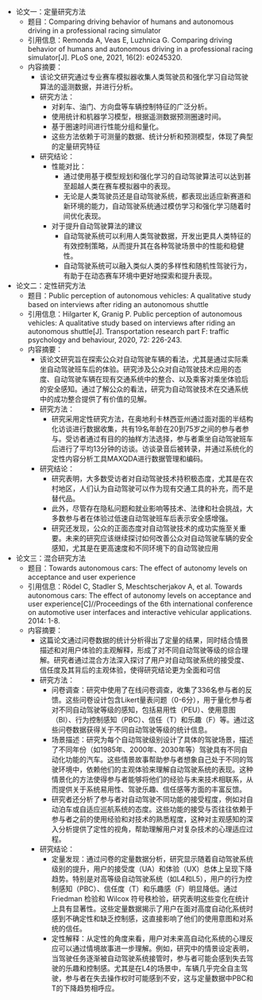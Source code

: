 - 论文一：定量研究方法
  - 题目：Comparing driving behavior of humans and autonomous driving in a professional racing simulator
  - 引用信息：Remonda A, Veas E, Luzhnica G. Comparing driving behavior of humans and autonomous driving in a professional racing simulator[J]. PLoS one, 2021, 16(2): e0245320.
  - 内容摘要：
    - 该论文研究通过专业赛车模拟器收集人类驾驶员和强化学习自动驾驶算法的遥测数据，并进行分析。
    - 研究方法：
      - 对刹车、油门、方向盘等车辆控制特征的广泛分析。
      - 使用统计和机器学习模型，根据遥测数据预测圈速时间。
      - 基于圈速时间进行性能分组和量化。
      - 这些方法依赖于可测量的数据、统计分析和预测模型，体现了典型的定量研究特征
    - 研究结论：
      - 性能对比：
        - 通过使用基于模型规划和强化学习的自动驾驶算法可以达到甚至超越人类在赛车模拟器中的表现。
        - 无论是人类驾驶员还是自动驾驶系统，都表现出适应新赛道和新环境的能力，自动驾驶系统通过模仿学习和强化学习随着时间优化表现。
      - 对于提升自动驾驶算法的建议
        - 自动驾驶系统可以利用人类驾驶数据，开发出更具人类特征的有效控制策略，从而提升其在各种驾驶场景中的性能和稳健性。
        - 自动驾驶系统可以融入类似人类的多样性和随机性驾驶行为，有助于在动态赛车环境中更好地探索和提升表现。
- 论文二：定性研究方法
  - 题目：Public perception of autonomous vehicles: A qualitative study based on interviews after riding an autonomous shuttle
  - 引用信息：Hilgarter K, Granig P. Public perception of autonomous vehicles: A qualitative study based on interviews after riding an autonomous shuttle[J]. Transportation research part F: traffic psychology and behaviour, 2020, 72: 226-243.
  - 内容摘要： 
    - 该论文研究旨在探索公众对自动驾驶车辆的看法，尤其是通过实际乘坐自动驾驶班车后的体验。研究涉及公众对自动驾驶技术应用的态度、自动驾驶车辆在现有交通系统中的整合、以及乘客对乘坐体验后的安全感知。通过了解公众的看法，研究为自动驾驶技术在交通系统中的成功整合提供了有价值的见解。
    - 研究方法：
      - 研究采用定性研究方法，在奥地利卡林西亚州通过面对面的半结构化访谈进行数据收集，共有19名年龄在20到75岁之间的参与者参与。受访者通过有目的的抽样方法选择，参与者乘坐自动驾驶班车后进行了平均13分钟的访谈。访谈录音后被转录，并通过系统化的定性内容分析工具MAXQDA进行数据管理和编码。
    - 研究结论：
      - 研究表明，大多数受访者对自动驾驶技术持积极态度，尤其是在农村地区，人们认为自动驾驶可以作为现有交通工具的补充，而不是替代品。
      - 此外，尽管存在隐私问题和就业影响等技术、法律和社会挑战，大多数参与者在体验过低速自动驾驶班车后表示安全感增强。
      - 研究还发现，公众的正面态度对自动驾驶技术的成功实施至关重要。未来的研究应该继续探讨如何改善公众对自动驾驶车辆的安全感知，尤其是在更高速度和不同环境下的自动驾驶应用
- 论文三：混合研究方法
  - 题目：Towards autonomous cars: The effect of autonomy levels on acceptance and user experience
  - 引用信息：Rödel C, Stadler S, Meschtscherjakov A, et al. Towards autonomous cars: The effect of autonomy levels on acceptance and user experience[C]//Proceedings of the 6th international conference on automotive user interfaces and interactive vehicular applications. 2014: 1-8.
  - 内容摘要：
    - 这篇论文通过问卷数据的统计分析得出了定量的结果，同时结合情景描述和对用户体验的主观解释，形成了对不同自动驾驶等级的综合理解。研究者通过混合方法深入探讨了用户对自动驾驶系统的接受度、信任度及其背后的主观体验，使得研究结论更为全面和可信
    - 研究方法：
      - 问卷调查：研究中使用了在线问卷调查，收集了336名参与者的反馈。这些问卷设计包含Likert量表问题（0-6分），用于量化参与者对不同自动驾驶等级的感知，包括易用性（PEU）、使用意图（BI）、行为控制感知（PBC）、信任（T）和乐趣（F）等。通过这些问卷数据获得关于不同自动驾驶等级的统计信息。
      - 场景描述：研究为每个自动驾驶级别设计了具体的驾驶场景，描述了不同年份（如1985年、2000年、2030年等）驾驶具有不同自动化功能的汽车。这些情景故事帮助参与者想象自己处于不同的驾驶环境中，依赖他们的主观体验来理解自动驾驶系统的表现。这种情景化的方法使得参与者能够将他们的经验与未来技术相联系，从而提供关于系统易用性、驾驶乐趣、信任感等方面的丰富反馈。
      - 研究者还分析了参与者对自动驾驶不同功能的接受程度，例如对自动泊车或自适应巡航系统的态度。这些功能的接受与否往往依赖于参与者之前的使用经验和对技术的熟悉程度，这种对主观感知的深入分析提供了定性的视角，帮助理解用户对复杂技术的心理适应过程。
    - 研究结论：
      - 定量发现：通过问卷的定量数据分析，研究显示随着自动驾驶系统级别的提升，用户的接受度（UA）和体验（UX）总体上呈现下降趋势。特别是对高等级自动驾驶系统（如L4和L5），用户的行为控制感知（PBC）、信任度（T）和乐趣感（F）明显降低。通过 Friedman 检验和 Wilcox 符号秩检验，研究表明这些变化在统计上具有显著性。这些定量数据揭示了用户在面对高度自动化系统时感到不确定性和缺乏控制感，这直接影响了他们的使用意图和对系统的信任。
      - 定性解释：从定性的角度来看，用户对未来高自动化系统的心理反应可以通过情境故事进一步理解。例如，研究中的情景设定表明，当驾驶任务逐渐被自动驾驶系统接管时，参与者可能会感到失去驾驶的乐趣和控制感。尤其是在L4的场景中，车辆几乎完全自主驾驶，参与者在失去操作权时可能感到不安，这与定量数据中PBC和T的下降趋势相呼应。